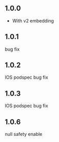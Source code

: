 

## 1.0.0
* With v2 embedding


## 1.0.1
bug fix

## 1.0.2
IOS podspec bug fix

## 1.0.3
IOS podspec bug fix

## 1.0.6
null safety enable
